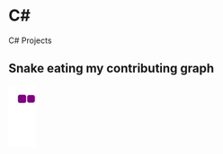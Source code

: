 # C#
C# Projects


## Snake eating my contributing graph
![snake gif](https://github.com/robinboot/Powershell-Scripts/blob/output/github-contribution-grid-snake.gif)
